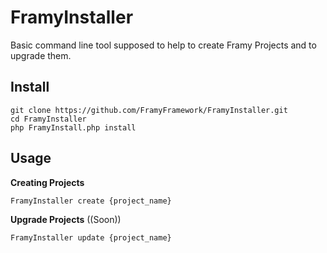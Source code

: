 # FramyInstaller
Basic command line tool supposed to help to create Framy Projects and to upgrade them.


## Install

```
git clone https://github.com/FramyFramework/FramyInstaller.git
cd FramyInstaller
php FramyInstall.php install
```

## Usage

**Creating Projects**

`FramyInstaller create {project_name}`

**Upgrade Projects** ((Soon))

`FramyInstaller update {project_name}`

